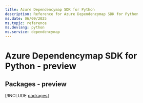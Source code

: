 ```yaml
---
title: Azure Dependencymap SDK for Python
description: Reference for Azure Dependencymap SDK for Python
ms.date: 06/09/2025
ms.topic: reference
ms.devlang: python
ms.service: dependencymap
---
```

# Azure Dependencymap SDK for Python - preview
## Packages - preview
[!INCLUDE [packages](dependencymap-index.md)]